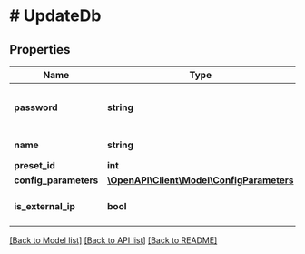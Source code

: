 # # UpdateDb

## Properties

Name | Type | Description | Notes
------------ | ------------- | ------------- | -------------
**password** | **string** | Пароль для подключения к базе данных. | [optional]
**name** | **string** | Название базы данных. | [optional]
**preset_id** | **int** | ID тарифа. | [optional]
**config_parameters** | [**\OpenAPI\Client\Model\ConfigParameters**](ConfigParameters.md) |  | [optional]
**is_external_ip** | **bool** | Использовать или нет внешний IP. | [optional]

[[Back to Model list]](../../README.md#models) [[Back to API list]](../../README.md#endpoints) [[Back to README]](../../README.md)
